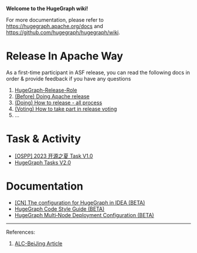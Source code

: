 **Welcome to the HugeGraph wiki!**

For more documentation, please refer to https://hugegraph.apache.org/docs and https://github.com/hugegraph/hugegraph/wiki.

# Release In Apache Way 

As a first-time participant in ASF release, you can read the following docs in order & provide feedback if you have any questions

1. [HugeGraph-Release-Role](https://github.com/apache/incubator-hugegraph/wiki/HugeGraph-Release-Role)
2. [(Before) Doing Apache release](https://github.com/apache/incubator-hugegraph/wiki/Apache-%E5%8F%91%E7%89%88%E6%B3%A8%E6%84%8F%E4%BA%8B%E9%A1%B9)
3. [(Doing) How to release - all process](https://github.com/apache/incubator-hugegraph/wiki/HugeGraph-Release-V1.2)
4. [(Voting) How to take part in release voting](https://github.com/apache/incubator-hugegraph/wiki/Release-Voting)
5. ...


# Task & Activity

- [[OSPP] 2023 开源之夏 Task V1.0](https://github.com/apache/incubator-hugegraph/wiki/%5BOSPP%5D-%E5%BC%80%E6%BA%90%E4%B9%8B%E5%A4%8F-proposal)
- [HugeGraph Tasks V2.0](https://github.com/apache/incubator-hugegraph/wiki/HugeGraph-Tasks-V2.0)

# Documentation

- [[CN] The configuration for HugeGraph in IDEA (BETA)](https://github.com/apache/incubator-hugegraph/wiki/The-configuration-for-HugeGraph-in-IDEA-(BETA))
- [HugeGraph Code Style Guide (BETA)](https://github.com/apache/incubator-hugegraph/wiki/HugeGraph-Code-Style-Guide)
- [HugeGraph Multi‐Node Deployment Configuration (BETA)](https://github.com/apache/incubator-hugegraph/wiki/HugeGraph-Multi%E2%80%90Node-Deployment-Configuration)

---

References:

1. [ALC-BeiJing Article](https://alc-beijing.github.io/alc-site/post/apache-policy/asf-release-notes/)